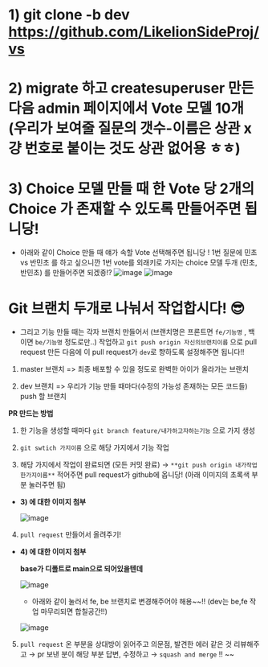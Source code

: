 # 1) git clone -b dev https://github.com/LikelionSideProj/vs
# 2) migrate 하고 createsuperuser 만든 다음 admin 페이지에서 Vote 모델 10개 (우리가 보여줄 질문의 갯수-이름은 상관 x 걍 번호로 붙이는 것도 상관 없어용 ㅎㅎ)
# 3) Choice 모델 만들 때 한 Vote 당 2개의 Choice 가 존재할 수 있도록 만들어주면 됩니당!
- 아래와 같이 Choice 만들 때 얘가 속할 Vote 선택해주면 됩니당 ! 1번 질문에 민초 vs 반민초 를 하고 싶으니깐 1번 vote를 외래키로 가지는 choice 모델 두개 (민초, 반민초) 를 만들어주면 되겠죵!?
![image](https://user-images.githubusercontent.com/76711238/152468763-17c1fea1-4e57-41b7-9291-ef83b40663da.png)
![image](https://user-images.githubusercontent.com/76711238/152468781-77a930d8-0cf4-4f8d-840b-63b66b42ef9c.png)


# Git 브랜치 두개로 나눠서 작업합시다! 😎
- 그리고 기능 만들 때는 각자 브랜치 만들어서 (브랜치명은 프론트면 `fe/기능명` , 백이면 `be/기능명` 정도로만..) 작업하고
`git push origin 자신의브랜치이름` 으로 pull request 만든 다음에 이 pull request가 `dev`로 향하도록 설정해주면 됩니다!!

1) master 브랜치
=> 최종 배포할 수 있을 정도로 완벽한 아이가 올라가는 브랜치

2) dev 브랜치
=> 우리가 기능 만들 때마다(수정의 가능성 존재하는 모든 코드들) push 할 브랜치

**PR 만드는 방법**

1) 한 기능을 생성할 때마다 `git branch feature/내가하고자하는기능` 으로 가지 생성 

2) `git swtich 가지이름` 으로 해당 가지에서 기능 작업

3) 해당 가지에서 작업이 완료되면 (모든 커밋 완료) → `**git push origin 내가작업한가지이름**`  적어주면 pull request가 github에 옵니당! (아래 이미지의 초록색 부분 눌러주면 됨)

- **3) 에 대한 이미지 첨부**
    
   ![image](https://user-images.githubusercontent.com/76711238/152401741-f91a257a-f562-41c0-bf2a-f50463fbadaa.png)
    

4) `pull request`  만들어서 올려주기! 

- **4) 에 대한 이미지 첨부**
    
    **base가 디폴트로 main으로 되어있을텐데**
    
    ![image](https://user-images.githubusercontent.com/76711238/152401647-372063d5-49f3-4525-b333-e773143cce96.png)
    
    - 아래와 같이 눌러서 fe, be 브랜치로 변경해주어야 해용~~!! (dev는 be,fe 작업 마무리되면 합칠공간!!)
    
    ![image](https://user-images.githubusercontent.com/76711238/152401700-9fca7ece-4cce-473c-8a28-5216a818e2b1.png)
    

5) `pull request` 온 부분을 상대방이 읽어주고 의문점, 발견한 에러 같은 것 리뷰해주고 → pr 보낸 분이 해당 부분 답변, 수정하고 → `squash and merge` !! ~~
